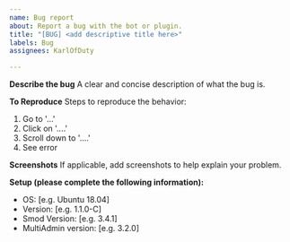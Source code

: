 ```yaml
---
name: Bug report
about: Report a bug with the bot or plugin.
title: "[BUG] <add descriptive title here>"
labels: Bug
assignees: KarlOfDuty

---
```


**Describe the bug**
A clear and concise description of what the bug is.

**To Reproduce**
Steps to reproduce the behavior:
1. Go to '...'
2. Click on '....'
3. Scroll down to '....'
4. See error

**Screenshots**
If applicable, add screenshots to help explain your problem.

**Setup (please complete the following information):**
 - OS: [e.g. Ubuntu 18.04]
 - Version: [e.g. 1.1.0-C]
 - Smod Version: [e.g. 3.4.1]
 - MultiAdmin version: [e.g. 3.2.0]
